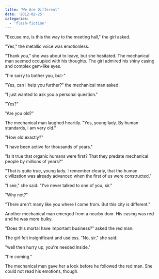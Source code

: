 ```yaml
---
title: 'We Are Different'
date: '2012-02-25'
categories:
  - 'flash-fiction'
---
```


"Excuse me, is this the way to the meeting hall," the girl asked.

<!-- truncate -->

"Yes," the metallic voice was emotionless.

"Thank you," she was about to leave, but she hesitated. The mechanical man
seemed occupied with his thoughts. The girl admired his shiny casing and complex
gem-like eyes.

"I'm sorry to bother you, but-"

"Yes, can I help you further?" the mechanical man asked.

"I just wanted to ask you a personal question."

"Yes?"

"Are you old?"

The mechanical man laughed heartily. "Yes, young lady. By human standards, I am
very old."

"How old exactly?"

"I have been active for thousands of years."

"Is it true that organic humans were first? That they predate mechanical people
by millions of years?"

"That is quite true, young lady. I remember clearly, that the human civilization
was already advanced when the first of us were constructed."

"I see," she said. "I've never talked to one of you, sir."

"Why not?"

"There aren't many like you where I come from. But this city is different."

Another mechanical man emerged from a nearby door. His casing was red and he was
more bulky.

"Does this mortal have important business?" asked the red man.

The girl felt insignificant and useless. "No, sir," she said.

"well then hurry up, you're needed inside."

"I'm coming."

The mechanical man gave her a look before he followed the red man. She could not
read his emotions, though.

